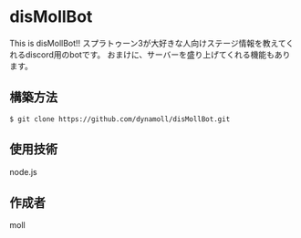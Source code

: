 # disMollBot

This is disMollBot!!
スプラトゥーン3が大好きな人向けステージ情報を教えてくれるdiscord用のbotです。
おまけに、サーバーを盛り上げてくれる機能もあります。

## 構築方法

```
$ git clone https://github.com/dynamoll/disMollBot.git
```

## 使用技術

node.js

## 作成者

moll